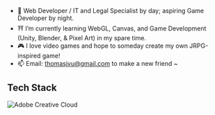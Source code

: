 - 👺 Web Developer / IT and Legal Specialist by day; aspiring Game Developer by night.
- ⛩️ I’m currently learning WebGL, Canvas, and Game Development (Unity, Blender, & Pixel Art) in my spare time.
- 🎮 I love video games and hope to someday create my own JRPG-inspired game! 
- 📫 Email: thomasjvu@gmail.com to make a new friend ~

<!---
thomasjvu/thomasjvu is a ✨ special ✨ repository because its `README.md` (this file) appears on your GitHub profile.
You can click the Preview link to take a look at your changes.
--->

## Tech Stack
![Adobe Creative Cloud](https://img.shields.io/badge/Adobe%20Creative%20Cloud-DA1F26.svg?style=for-the-badge&logo=Adobe%20Creative%20Cloud&logoColor=white)
